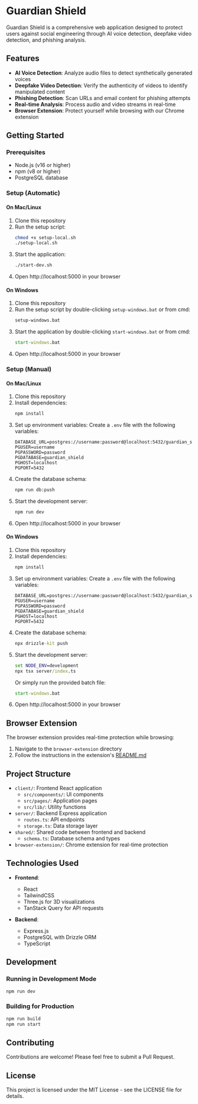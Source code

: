 # Guardian Shield

Guardian Shield is a comprehensive web application designed to protect users against social engineering through AI voice detection, deepfake video detection, and phishing analysis.

## Features

- **AI Voice Detection**: Analyze audio files to detect synthetically generated voices
- **Deepfake Video Detection**: Verify the authenticity of videos to identify manipulated content
- **Phishing Detection**: Scan URLs and email content for phishing attempts
- **Real-time Analysis**: Process audio and video streams in real-time
- **Browser Extension**: Protect yourself while browsing with our Chrome extension

## Getting Started

### Prerequisites

- Node.js (v16 or higher)
- npm (v8 or higher)
- PostgreSQL database

### Setup (Automatic)

#### On Mac/Linux
1. Clone this repository
2. Run the setup script:
   ```bash
   chmod +x setup-local.sh
   ./setup-local.sh
   ```
3. Start the application:
   ```bash
   ./start-dev.sh
   ```
4. Open http://localhost:5000 in your browser

#### On Windows
1. Clone this repository
2. Run the setup script by double-clicking `setup-windows.bat` or from cmd:
   ```cmd
   setup-windows.bat
   ```
3. Start the application by double-clicking `start-windows.bat` or from cmd:
   ```cmd
   start-windows.bat
   ```
4. Open http://localhost:5000 in your browser

### Setup (Manual)

#### On Mac/Linux
1. Clone this repository
2. Install dependencies:
   ```bash
   npm install
   ```
3. Set up environment variables:
   Create a `.env` file with the following variables:
   ```
   DATABASE_URL=postgres://username:password@localhost:5432/guardian_shield
   PGUSER=username
   PGPASSWORD=password
   PGDATABASE=guardian_shield
   PGHOST=localhost
   PGPORT=5432
   ```
4. Create the database schema:
   ```bash
   npm run db:push
   ```
5. Start the development server:
   ```bash
   npm run dev
   ```
6. Open http://localhost:5000 in your browser

#### On Windows
1. Clone this repository
2. Install dependencies:
   ```cmd
   npm install
   ```
3. Set up environment variables:
   Create a `.env` file with the following variables:
   ```
   DATABASE_URL=postgres://username:password@localhost:5432/guardian_shield
   PGUSER=username
   PGPASSWORD=password
   PGDATABASE=guardian_shield
   PGHOST=localhost
   PGPORT=5432
   ```
4. Create the database schema:
   ```cmd
   npx drizzle-kit push
   ```
5. Start the development server:
   ```cmd
   set NODE_ENV=development
   npx tsx server/index.ts
   ```
   Or simply run the provided batch file:
   ```cmd
   start-windows.bat
   ```
6. Open http://localhost:5000 in your browser

## Browser Extension

The browser extension provides real-time protection while browsing:

1. Navigate to the `browser-extension` directory
2. Follow the instructions in the extension's [README.md](./browser-extension/README.md)

## Project Structure

- `client/`: Frontend React application
  - `src/components/`: UI components
  - `src/pages/`: Application pages
  - `src/lib/`: Utility functions
- `server/`: Backend Express application
  - `routes.ts`: API endpoints
  - `storage.ts`: Data storage layer
- `shared/`: Shared code between frontend and backend
  - `schema.ts`: Database schema and types
- `browser-extension/`: Chrome extension for real-time protection

## Technologies Used

- **Frontend**:
  - React
  - TailwindCSS
  - Three.js for 3D visualizations
  - TanStack Query for API requests
  
- **Backend**:
  - Express.js
  - PostgreSQL with Drizzle ORM
  - TypeScript

## Development

### Running in Development Mode

```bash
npm run dev
```

### Building for Production

```bash
npm run build
npm run start
```

## Contributing

Contributions are welcome! Please feel free to submit a Pull Request.

## License

This project is licensed under the MIT License - see the LICENSE file for details.